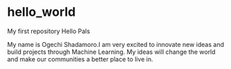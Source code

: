 # hello_world
My first repository
Hello Pals

My name is Ogechi Shadamoro.I am very excited to innovate new ideas and build projects through Machine Learning.
My ideas will change the world and make our communities a better place to live in.
